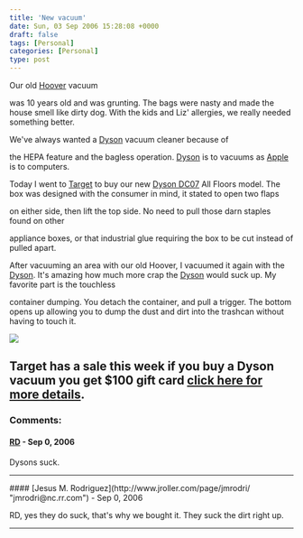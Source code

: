 ```yaml
---
title: 'New vacuum'
date: Sun, 03 Sep 2006 15:28:08 +0000
draft: false
tags: [Personal]
categories: [Personal]
type: post
---
```


Our old [Hoover](http://www.dyson.com/tech/dysoncyclone/default.asp?sinavtype=inpage) vacuum

was 10 years old and was grunting. The bags were nasty and made the house smell like dirty dog. With the kids and Liz' allergies, we really needed something better.

We've always wanted a [Dyson](http://www.dyson.com) vacuum cleaner because of

the HEPA feature and the bagless operation. [Dyson](http://www.dyson.com) is to vacuums as [Apple](http://www.apple.com) is to computers.

Today I went to [Target](http://www.target.com) to buy our new [Dyson DC07](http://www.dyson.com/range/access_frame.asp?model=DC07-SY-HEPA) All Floors model. The box was designed with the consumer in mind, it stated to open two flaps

on either side, then lift the top side. No need to pull those darn staples found on other

appliance boxes, or that industrial glue requiring the box to be cut instead of pulled apart.

After vacuuming an area with our old Hoover, I vacuumed it again with the [Dyson](http://www.dyson.com). It's amazing how much more crap the [Dyson](http://www.dyson.com) would suck up. My favorite part is the touchless

container dumping. You detach the container, and pull a trigger. The bottom opens up allowing you to dump the dust and dirt into the trashcan without having to touch it.

![](http://www.dyson.com/range/DC07-SY-HEPA/1.jpg)

Target has a sale this week if you buy a Dyson vacuum you get $100 gift card [click here for more details](http://www.target.com/gp/browse.html/ref=sc_iw_l_0/601-4731353-8160948?%5Fencoding=UTF8&node=12957121).
---
### Comments:
#### [RD](http://jroller.com/page/malformed "") - <time datetime="2006-09-03 15:52:32">Sep 0, 2006</time>

Dysons suck.
<hr />
#### [Jesus M. Rodriguez](http://www.jroller.com/page/jmrodri/ "jmrodri@nc.rr.com") - <time datetime="2006-09-03 16:14:24">Sep 0, 2006</time>

RD, yes they do suck, that's why we bought it. They suck the dirt right up.
<hr />
